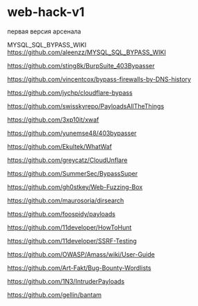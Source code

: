 # web-hack-v1
первая версия арсенала

MYSQL_SQL_BYPASS_WIKI https://github.com/aleenzz/MYSQL_SQL_BYPASS_WIKI

https://github.com/sting8k/BurpSuite_403Bypasser

https://github.com/vincentcox/bypass-firewalls-by-DNS-history

https://github.com/jychp/cloudflare-bypass

https://github.com/swisskyrepo/PayloadsAllTheThings

https://github.com/3xp10it/xwaf

https://github.com/yunemse48/403bypasser

https://github.com/Ekultek/WhatWaf

https://github.com/greycatz/CloudUnflare

https://github.com/SummerSec/BypassSuper

https://github.com/gh0stkey/Web-Fuzzing-Box

https://github.com/maurosoria/dirsearch

https://github.com/foospidy/payloads

https://github.com/11developer/HowToHunt

https://github.com/11developer/SSRF-Testing

https://github.com/OWASP/Amass/wiki/User-Guide

https://github.com/Art-Fakt/Bug-Bounty-Wordlists

https://github.com/1N3/IntruderPayloads

https://github.com/gellin/bantam

